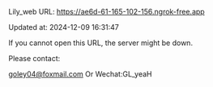 Lily_web URL: https://ae6d-61-165-102-156.ngrok-free.app

Updated at: 2024-12-09 16:31:47

If you cannot open this URL, the server might be down.

Please contact: 

goley04@foxmail.com Or Wechat:GL_yeaH